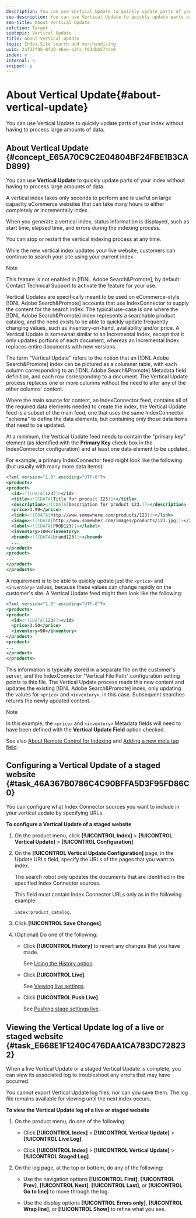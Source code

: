 ```yaml
---
description: You can use Vertical Update to quickly update parts of your index without having to process large amounts of data.
seo-description: You can use Vertical Update to quickly update parts of your index without having to process large amounts of data.
seo-title: About Vertical Update
solution: Target
subtopic: Vertical Update
title: About Vertical Update
topic: Index,Site search and merchandising
uuid: 2af32f95-0f29-46ee-a3fc-f03dbb574ce8
index: y
internal: n
snippet: y
---
```


# About Vertical Update{#about-vertical-update}

You can use Vertical Update to quickly update parts of your index without having to process large amounts of data.

## About Vertical Update {#concept_E65A70C9C2E04804BF24FBE1B3CAD899}

You can use **Vertical Update** to quickly update parts of your index without having to process large amounts of data. 

A vertical index takes only seconds to perform and is useful on large capacity eCommerce websites that can take many hours to either completely or incrementally index.

When you generate a vertical index, status information is displayed, such as start time, elapsed time, and errors during the indexing process.

You can stop or restart the vertical indexing process at any time.

While the new vertical index updates your live website, customers can continue to search your site using your current index.

>[!NOTE]
>
>This feature is not enabled in [!DNL Adobe Search&Promote], by default. Contact Technical Support to activate the feature for your use.

Vertical Updates are specifically meant to be used on eCommerce-style [!DNL Adobe Search&Promote] accounts that use IndexConnector to supply the content for the search index. The typical use-case is one where the [!DNL Adobe Search&Promote] index represents a searchable product catalog, and the need exists to be able to quickly update frequently changing values, such as inventory-on-hand, availability and/or price. A Vertical Update is somewhat similar to an Incremental Index, except that it only updates portions of each document, whereas an Incremental Index replaces entire documents with new versions.

The term "Vertical Update" refers to the notion that an [!DNL Adobe Search&Promote] index can be pictured as a columnar table, with each column corresponding to an [!DNL Adobe Search&Promote] Metadata field definition, and each row corresponding to a document. The Vertical Update process replaces one or more columns without the need to alter any of the other columns' content.

Where the main source for content, an IndexConnector feed, contains all of the required data elements needed to create the index, the Vertical Update feed is a subset of the main feed, one that uses the same IndexConnector "schema" to define the data elements, but containing *only* those data items that need to be updated.

At a minimum, the Vertical Update feed needs to contain the "primary key" element (as identified with the **Primary Key** check-box in the IndexConnector configuration) and at least one data element to be updated.

For example, a primary IndexConnector feed might look like the following (but usually with many more data items):

```xml
<?xml version="1.0" encoding="UTF-8"?>
<products>
<product>
  <id><![CDATA[123]]></id>
  <title><![CDATA[Title for product 123]]></title>
  <description><![CDATA[Description for product 123.]]></description>
  <price>3.99</price>
  <link><![CDATA[http://www.somewhere.com/products/123]]></link>
  <image><![CDATA[http://www.somewher.com/images/products/123.jpg]]></image>
  <label><![CDATA[PROD123]]></label>
  <inventory>100</inventory>
  <brand><![CDATA[brand123]]></brand>
  ...
</product>
<product>
...
</product>
</products>
```

A requirement is to be able to quickly update just the `<price>` and `<inventory>` values, because these values can change rapidly on the customer's site. A Vertical Update feed might then look like the following:

```xml
<?xml version="1.0" encoding="UTF-8"?>
<products>
<product>
  <id><![CDATA[123]]></id>
  <price>3.50</price>
  <inventory>90</inventory>
</product>
<product>
...
</product>
</products>
```

This information is typically stored in a separate file on the customer's server, and the IndexConnector "Vertical File Path" configuration setting points to this file. The Vertical Update process reads this new content and updates the existing [!DNL Adobe Search&Promote] index, only updating the values for `<price>` and `<inventory>`, in this case. Subsequent searches returns the newly updated content.

>[!NOTE]
>
>In this example, the `<price>` and `<inventory>` Metadata fields will need to have been defined with the **Vertical Update Field** option checked.

See also [About Remote Control for Indexing](../c-about-index-menu/c-about-remote-control-for-indexing.md#concept_C79B322190E84106A434E5C6D4A4118F) and [Adding a new meta tag field](../c-about-settings-menu/c-about-metadata-menu.md#task_6DF188C0FC7F4831A4444CA9AFA615E5). 

## Configuring a Vertical Update of a staged website {#task_46A367B0786C4C90BFFA5D3F95FD86C0}

You can configure what Index Connector sources you want to include in your vertical update by specifying URLs.

<!-- 

t_configuring_a_vertical_update_of_a_staged_website.xml

 -->

**To configure a Vertical Update of a staged website** 

1. On the product menu, click **[!UICONTROL Index]** > **[!UICONTROL Vertical Update]** > **[!UICONTROL Configuration]**.
1. On the **[!UICONTROL Vertical Update Configuration]** page, in the Update URLs field, specify the URLs of the pages that you want to index.

   The search robot only updates the documents that are identified in the specified Index Connector sources.

   This field must contain Index Connector URLs only as in the following example:

   `index:product_catalog`. 
1. Click **[!UICONTROL Save Changes]**.
1. (Optional) Do one of the following:

    * Click **[!UICONTROL History]** to revert any changes that you have made.

      See [Using the History option](../t-using-the-history-option.md#task_70DD3F87A67242BBBD2CB27156F43002). 
    
    * Click **[!UICONTROL Live]**.

      See [Viewing live settings](../c-about-staging.md#task_401A0EBDB5DB4D4CA933CBA7BECDC10F). 
    
    * Click **[!UICONTROL Push Live]**.

      See [Pushing stage settings live](../c-about-staging.md#task_44306783B4C0408AAA58B471DAF2D9A4).

## Viewing the Vertical Update log of a live or staged website {#task_E668E1F1240C476DAA1CA783DC728232}

When a live Vertical Update or a staged Vertical Update is complete, you can view its associated log to troubleshoot any errors that may have occurred.

<!-- 

t_viewing_the_vertical_update_log_of_a_live_or_staged_website.xml

 -->

You cannot export Vertical Update log files, nor can you save them. The log file remains available for viewing until the next index occurs.

**To view the Vertical Update log of a live or staged website** 

1. On the product menu, do one of the following:

    * Click **[!UICONTROL Index]** > **[!UICONTROL Vertical Update]** > **[!UICONTROL Live Log]**. 
    
    * Click **[!UICONTROL Index]** > **[!UICONTROL Vertical Update]** > **[!UICONTROL Staged Log]**.

1. On the log page, at the top or bottom, do any of the following:

    * Use the navigation options **[!UICONTROL First]**, **[!UICONTROL Prev]**, **[!UICONTROL Next]**, **[!UICONTROL Last]**, or **[!UICONTROL Go to line]** to move through the log. 
    
    * Use the display options **[!UICONTROL Errors only]**, **[!UICONTROL Wrap line]**, or **[!UICONTROL Show]** to refine what you see.

